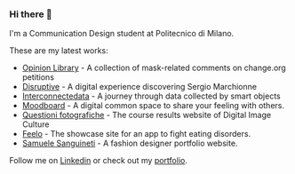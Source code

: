 ### Hi there 👋

I'm a Communication Design student at Politecnico di Milano.

These are my latest works:
- [Opinion Library](https://opinionlibrary.com/) - A collection of mask-related comments on change.org petitions
- [Disruptive](https://disruptive.meetingrimini.org/) - A digital experience discovering Sergio Marchionne
- [Interconnectedata](https://interconnectedata.it/) - A journey through data collected by smart objects
- [Moodboard](https://moodboard-ffmv.herokuapp.com/) - A digital common space to share your feeling with others.
- [Questioni fotografiche](https://questionifotografiche.it) - The course results website of Digital Image Culture
- [Feelo](https://feelo.mbruno.it/) - The showcase site for an app to fight eating disorders.
- [Samuele Sanguineti](samuelesanguineti.com) - A fashion designer portfolio website.


Follow me on [Linkedin](https://www.linkedin.com/in/brunomichele/) or check out my [portfolio](https://michelebruno.github.io/). 
<!--
**michelebruno/michelebruno** is a ✨ _special_ ✨ repository because its `README.md` (this file) appears on your GitHub profile.

Here are some ideas to get you started:

- 🔭 I’m currently working on ...
- 🌱 I’m currently learning ...
- 👯 I’m looking to collaborate on ...
- 🤔 I’m looking for help with ...
- 💬 Ask me about ...
- 📫 How to reach me: ...
- 😄 Pronouns: ...
- ⚡ Fun fact: ...
-->
